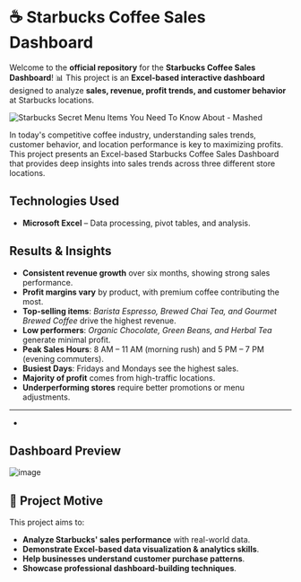 # ☕ Starbucks Coffee Sales Dashboard
Welcome to the **official repository** for the **Starbucks Coffee Sales Dashboard**! 📊 This project is an **Excel-based interactive dashboard** designed to analyze **sales, revenue, profit trends, and customer behavior** at Starbucks locations.

![Starbucks Secret Menu Items You Need To Know About - Mashed](https://github.com/user-attachments/assets/5f24b617-1f8b-45b0-81f2-2d8deea41eba) 

In today's competitive coffee industry, understanding sales trends, customer behavior, and location performance is key to maximizing profits. This project presents an Excel-based Starbucks Coffee Sales Dashboard that provides deep insights into sales trends across three different store locations.

## Technologies Used  
- **Microsoft Excel** – Data processing, pivot tables, and analysis.  

##  Results & Insights  

-  **Consistent revenue growth** over six months, showing strong sales performance.  
-  **Profit margins vary** by product, with premium coffee contributing the most.  
-  **Top-selling items**: *Barista Espresso, Brewed Chai Tea, and Gourmet Brewed Coffee* drive the highest revenue.  
-  **Low performers**: *Organic Chocolate, Green Beans, and Herbal Tea* generate minimal profit.  
-  **Peak Sales Hours**: 8 AM – 11 AM (morning rush) and 5 PM – 7 PM (evening commuters).  
-  **Busiest Days**: Fridays and Mondays see the highest sales.  
-  **Majority of profit** comes from high-traffic locations.  
-  **Underperforming stores** require better promotions or menu adjustments.  

---
- 
##  Dashboard Preview 
![image](https://github.com/user-attachments/assets/58ac03ae-0647-41b5-b7a5-dcbcb6415e13)

## 🎯 Project Motive
This project aims to:
- **Analyze Starbucks' sales performance** with real-world data.
- **Demonstrate Excel-based data visualization & analytics skills**.
- **Help businesses understand customer purchase patterns**.
- **Showcase professional dashboard-building techniques**.


